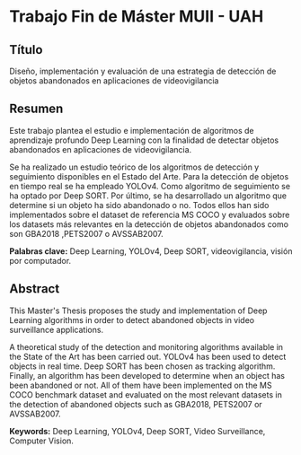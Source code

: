 # Trabajo Fin de Máster MUII - UAH

## Título

Diseño, implementación y evaluación de una estrategia de detección de objetos abandonados en aplicaciones de videovigilancia

## Resumen

Este trabajo plantea el estudio e implementación de algoritmos de aprendizaje profundo Deep Learning con la finalidad de detectar objetos abandonados en aplicaciones de videovigilancia.

Se ha realizado un estudio teórico de los algoritmos de detección y seguimiento disponibles en el Estado del Arte. Para la detección de objetos en tiempo real se ha empleado YOLOv4. Como algoritmo de seguimiento se ha optado por Deep SORT. Por último, se ha desarrollado un algoritmo que determine si un objeto ha sido abandonado o no. Todos ellos han sido implementados sobre el dataset de referencia MS COCO y evaluados sobre los datasets más relevantes en la detección de objetos abandonados como son GBA2018 ,PETS2007 o AVSSAB2007.

**Palabras clave:** Deep Learning, YOLOv4, Deep SORT, videovigilancia, visión por computador.

## Abstract

This Master's Thesis proposes the study and implementation of Deep Learning algorithms in order to detect abandoned objects in video surveillance applications.

A theoretical study of the detection and monitoring algorithms available in the State of the Art has been carried out. YOLOv4 has been used to detect objects in real time. Deep SORT has been chosen as tracking algorithm. Finally, an algorithm has been developed to determine when an object has been abandoned or not. All of them have been implemented on the MS COCO benchmark dataset and evaluated on the most relevant datasets in the detection of abandoned objects such as GBA2018, PETS2007 or AVSSAB2007.

**Keywords:** Deep Learning, YOLOv4, Deep SORT, Video Surveillance, Computer Vision.